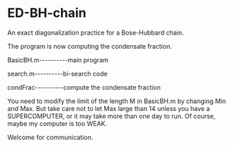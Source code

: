 # ED-BH-chain
An exact diagonalization practice for a Bose-Hubbard chain.

The program is now computing the condensate fraction.

BasicBH.m----------main program

search.m----------bi-search code

condFrac----------compute the condensate fraction

You need to modify the limit of the length M in BasicBH.m by changing Min and Max. But take care not to let Max large than 14 unless you have a SUPERCOMPUTER, or it may take more than one day to run. Of course, maybe my computer is too WEAK.

Welcome for communication.
